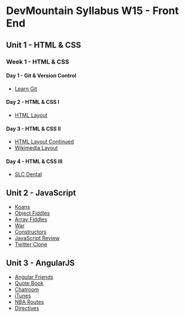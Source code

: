 # DevMountain Syllabus W15 - Front End

## Unit 1 - HTML & CSS
### Week 1 - HTML & CSS
#### Day 1 - Git & Version Control
* <a href="https://github.com/DevMountain/learn-git">Learn Git</a>

#### Day 2 - HTML & CSS I
* <a href="https://github.com/DevMountain/html-layout">HTML Layout</a>

#### Day 3 - HTML & CSS II
* <a href="https://github.com/DevMountain/html-layouts-2">HTML Layout Continued</a>
* <a href="https://github.com/DevMountain/wikimedia-layout">Wikimedia Layout</a>

#### Day 4 - HTML & CSS III
* <a href="#CANTFINDREPO">SLC Dental</a>

## Unit 2 - JavaScript
* <a href="https://github.com/DevMountain/JS-KOANS">Koans</a>
* <a href="https://github.com/DevMountain/object-fiddles">Object Fiddles</a>
* <a href="https://github.com/DevMountain/array-fiddles">Array Fiddles</a>
* <a href="https://github.com/DevMountain/war">War</a>
* <a href="https://github.com/DevMountain/ConstructorConductor">Constructors</a>
* <a href="https://github.com/DevMountain/JavaScript-Review">JavaScript Review</a>
* <a href="https://github.com/DevMountain/twitter-clone">Twitter Clone</a>

## Unit 3 - AngularJS
* <a href="https://github.com/DevMountain/angular-friends">Angular Friends</a>
* <a href="https://github.com/DevMountain/quoteBook">Quote Book</a>
* <a href="https://github.com/DevMountain/chatroom">Chatroom</a>
* <a href="https://github.com/DevMountain/itunes">iTunes</a>
* <a href="https://github.com/DevMountain/nbaRoutes">NBA Routes</a>
* <a href="https://github.com/DevMountain/Directives-Workshop">Directives</a>